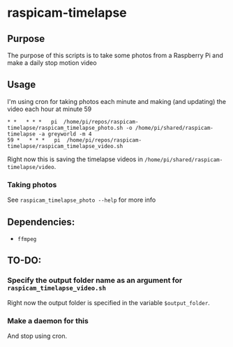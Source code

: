 # raspicam-timelapse

## Purpose
The purpose of this scripts is to take some photos from a Raspberry Pi and make a daily stop motion video

## Usage

I'm using cron for taking photos each minute and making (and updating) the video each hour at minute 59

```
* *   * * *   pi  /home/pi/repos/raspicam-timelapse/raspicam_timelapse_photo.sh -o /home/pi/shared/raspicam-timelapse -a greyworld -m 4
59 *   * * *   pi  /home/pi/repos/raspicam-timelapse/raspicam_timelapse_video.sh
```

Right now this is saving the timelapse videos in `/home/pi/shared/raspicam-timelapse/video`.

### Taking photos
See `raspicam_timelapse_photo --help` for more info

## Dependencies:

* `ffmpeg`

## TO-DO:

### Specify the output folder name as an argument for `raspicam_timelapse_video.sh`
Right now the output folder is specified in the variable `$output_folder`.

### Make a daemon for this
And stop using cron.